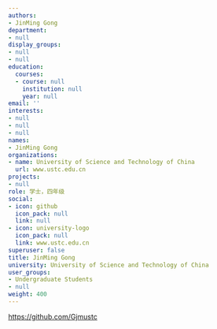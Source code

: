 ```yaml
---
authors:
- JinMing Gong
department:
- null
display_groups:
- null
- null
education:
  courses:
  - course: null
    institution: null
    year: null
email: ''
interests:
- null
- null
- null
names:
- JinMing Gong
organizations:
- name: University of Science and Technology of China
  url: www.ustc.edu.cn
projects:
- null
role: 学士，四年级
social:
- icon: github
  icon_pack: null
  link: null
- icon: university-logo
  icon_pack: null
  link: www.ustc.edu.cn
superuser: false
title: JinMing Gong
university: University of Science and Technology of China
user_groups:
- Undergraduate Students
- null
weight: 400
---
```


https://github.com/Gjmustc

